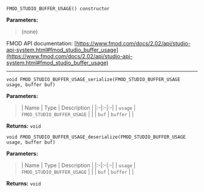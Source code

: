 
`FMOD_STUDIO_BUFFER_USAGE() constructor`

**Parameters:**

> (none)

FMOD API documentation: [https://www.fmod.com/docs/2.02/api/studio-api-system.html#fmod_studio_buffer_usage](https://www.fmod.com/docs/2.02/api/studio-api-system.html#fmod_studio_buffer_usage)

---


`void FMOD_STUDIO_BUFFER_USAGE_serialize(FMOD_STUDIO_BUFFER_USAGE usage, buffer buf)`

**Parameters:**

> | Name | Type | Description |
  |:-|:-|:-|
  | `usage` | `FMOD_STUDIO_BUFFER_USAGE` |  |
  | `buf` | `buffer` |  |

**Returns:** `void`



`void FMOD_STUDIO_BUFFER_USAGE_deserialize(FMOD_STUDIO_BUFFER_USAGE usage, buffer buf)`

**Parameters:**

> | Name | Type | Description |
  |:-|:-|:-|
  | `usage` | `FMOD_STUDIO_BUFFER_USAGE` |  |
  | `buf` | `buffer` |  |

**Returns:** `void`


